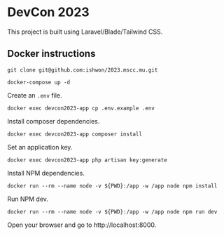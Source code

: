 

# DevCon 2023

This project is built using Laravel/Blade/Tailwind CSS.

## Docker instructions

```
git clone git@github.com:ishwon/2023.mscc.mu.git
```

```
docker-compose up -d
```

Create an `.env` file.

```
docker exec devcon2023-app cp .env.example .env
```

Install composer dependencies.

```
docker exec devcon2023-app composer install
```

Set an application key.

```
docker exec devcon2023-app php artisan key:generate
```

Install NPM dependencies.

```
docker run --rm --name node -v ${PWD}:/app -w /app node npm install
```

Run NPM dev.

```
docker run --rm --name node -v ${PWD}:/app -w /app node npm run dev
```

Open your browser and go to http://localhost:8000.
